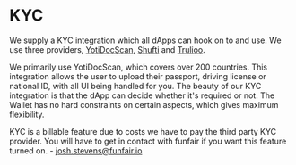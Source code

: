 # KYC

We supply a KYC integration which all dApps can hook on to and use. We use three providers, [YotiDocScan](https://business.yoti.com/doc-scan/), [Shufti](https://shuftipro.com/) and [Trulioo](https://id.trulioo.com/identity-verification-service-demo.html?ads_cmpid=1695413170&ads_adid=66837987260&ads_matchtype=e&ads_network=g&ads_creative=409220715117&utm_term=trulioo&ads_targetid=kwd-372351914628&utm_campaign=branding&utm_source=google&utm_medium=ppc&utm_content=branding&ttv=2&gclid=EAIaIQobChMI2OX5g_7T6QIVC-ztCh1f7gMcEAAYAiAAEgI2PPD_BwE).

We primarily use YotiDocScan, which covers over 200 countries. This integration allows the user to upload their passport, driving license or national ID, with all UI being handled for you. The beauty of our KYC integration is that the dApp can decide whether it's required or not. The Wallet has no hard constraints on certain aspects, which gives maximum flexibility.

KYC is a billable feature due to costs we have to pay the third party KYC provider. You will have to get in contact with funfair if you want this feature turned on. - josh.stevens@funfair.io
